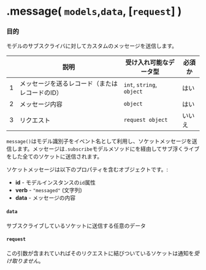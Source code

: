 # .message( `models`,`data`, [`request`] )
### 目的
モデルのサブスクライバに対してカスタムのメッセージを送信します。

|   |     説明     | 受け入れ可能なデータ型 | 必須か |
|---|---------------------|---------------------|------------|
| 1 | メッセージを送るレコード（またはレコードのID）|   `int`, `string`, `object`    |   はい      |
| 2 | メッセージ内容      |   `object`              |    はい     |
| 3 | リクエスト      |   `request object` |   いいえ       |

`message()`はモデル識別子をイベント名として利用し、ソケットメッセージを送信します。メッセージは`.subscribe`モデルメソッドにを経由してサブ浮くライブをした全てのソケットに送信されます。

ソケットメッセージは以下のプロパティを含むオブジェクトです。:

+ **id** - モデルインスタンスの`id`属性
+ **verb**  - `"messaged"` (文字列)
+ **data** - メッセージの内容

#### `data`
サブスクライブしているソケットに送信する任意のデータ

#### `request`
この引数が含まれていればそのリクエストに結びついているソケットは通知を*受け取りません*。

<docmeta name="uniqueID" value="message373731">
<docmeta name="methodType" value="pubsub">
<docmeta name="importance" value="undefined">
<docmeta name="displayName" value=".message()">


